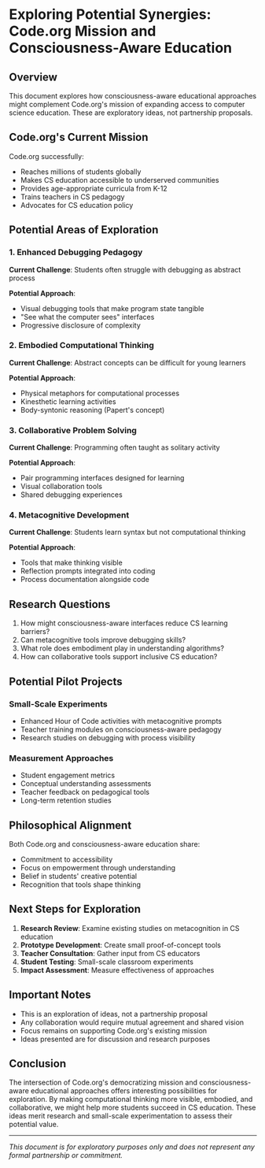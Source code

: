 # Exploring Potential Synergies: Code.org Mission and Consciousness-Aware Education

## Overview

This document explores how consciousness-aware educational approaches might complement Code.org's mission of expanding access to computer science education. These are exploratory ideas, not partnership proposals.

## Code.org's Current Mission

Code.org successfully:
- Reaches millions of students globally
- Makes CS education accessible to underserved communities  
- Provides age-appropriate curricula from K-12
- Trains teachers in CS pedagogy
- Advocates for CS education policy

## Potential Areas of Exploration

### 1. Enhanced Debugging Pedagogy

**Current Challenge**: Students often struggle with debugging as abstract process

**Potential Approach**: 
- Visual debugging tools that make program state tangible
- "See what the computer sees" interfaces
- Progressive disclosure of complexity

### 2. Embodied Computational Thinking

**Current Challenge**: Abstract concepts can be difficult for young learners

**Potential Approach**:
- Physical metaphors for computational processes
- Kinesthetic learning activities
- Body-syntonic reasoning (Papert's concept)

### 3. Collaborative Problem Solving

**Current Challenge**: Programming often taught as solitary activity

**Potential Approach**:
- Pair programming interfaces designed for learning
- Visual collaboration tools
- Shared debugging experiences

### 4. Metacognitive Development

**Current Challenge**: Students learn syntax but not computational thinking

**Potential Approach**:
- Tools that make thinking visible
- Reflection prompts integrated into coding
- Process documentation alongside code

## Research Questions

1. How might consciousness-aware interfaces reduce CS learning barriers?
2. Can metacognitive tools improve debugging skills?
3. What role does embodiment play in understanding algorithms?
4. How can collaborative tools support inclusive CS education?

## Potential Pilot Projects

### Small-Scale Experiments
- Enhanced Hour of Code activities with metacognitive prompts
- Teacher training modules on consciousness-aware pedagogy
- Research studies on debugging with process visibility

### Measurement Approaches
- Student engagement metrics
- Conceptual understanding assessments
- Teacher feedback on pedagogical tools
- Long-term retention studies

## Philosophical Alignment

Both Code.org and consciousness-aware education share:
- Commitment to accessibility
- Focus on empowerment through understanding
- Belief in students' creative potential
- Recognition that tools shape thinking

## Next Steps for Exploration

1. **Research Review**: Examine existing studies on metacognition in CS education
2. **Prototype Development**: Create small proof-of-concept tools
3. **Teacher Consultation**: Gather input from CS educators
4. **Student Testing**: Small-scale classroom experiments
5. **Impact Assessment**: Measure effectiveness of approaches

## Important Notes

- This is an exploration of ideas, not a partnership proposal
- Any collaboration would require mutual agreement and shared vision
- Focus remains on supporting Code.org's existing mission
- Ideas presented are for discussion and research purposes

## Conclusion

The intersection of Code.org's democratizing mission and consciousness-aware educational approaches offers interesting possibilities for exploration. By making computational thinking more visible, embodied, and collaborative, we might help more students succeed in CS education. These ideas merit research and small-scale experimentation to assess their potential value.

---

*This document is for exploratory purposes only and does not represent any formal partnership or commitment.* 